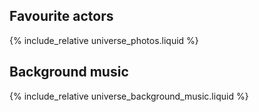 ## Favourite actors

{% include_relative universe_photos.liquid  %}

## Background music

{% include_relative universe_background_music.liquid  %}
